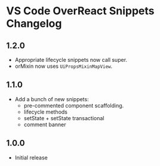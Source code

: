 # VS Code OverReact Snippets Changelog

## 1.2.0
  - Appropriate lifecycle snippets now call super.
  - orMixin now uses `UiPropsMixinMapView`.

## 1.1.0
  - Add a bunch of new snippets:
    - pre-commented component scaffolding.
    - lifecycle methods
    - setState + setState transactional
    - comment banner

## 1.0.0
  - Initial release
